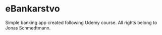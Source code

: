 # eBankarstvo
Simple banking app created following Udemy course. All rights belong to Jonas Schmedtmann.

